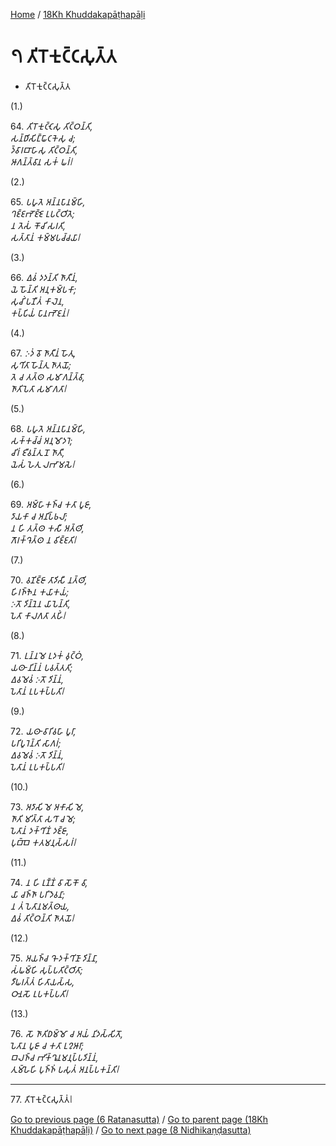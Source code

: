 
[Home](/) / [18Kh Khuddakapāṭhapāḷi](../18Kh.md)

# 𑁭 𑀢𑀺𑀭𑁄𑀓𑀼𑀝𑁆𑀝𑀲𑀼𑀢𑁆𑀢

* 𑀢𑀺𑀭𑁄𑀓𑀼𑀝𑁆𑀝𑀲𑀼𑀢𑁆𑀢

(1.)

64\. _𑀢𑀺𑀭𑁄𑀓𑀼𑀝𑁆𑀝𑁂𑀲𑀼 𑀢𑀺𑀝𑁆𑀞𑀦𑁆𑀢𑀺,_  
_𑀲𑀦𑁆𑀥𑀺𑀲𑀺𑀗𑁆𑀖𑀸𑀝𑀓𑁂𑀲𑀼 𑀘;_  
_𑀤𑁆𑀯𑀸𑀭𑀩𑀸𑀳𑀸𑀲𑀼 𑀢𑀺𑀝𑁆𑀞𑀦𑁆𑀢𑀺,_  
_𑀆𑀕𑀦𑁆𑀢𑁆𑀯𑀸𑀦 𑀲𑀓𑀁 𑀖𑀭𑀁𑁇_  


(2.)

65\. _𑀧𑀳𑀽𑀢𑁂 𑀅𑀦𑁆𑀦𑀧𑀸𑀦𑀫𑁆𑀳𑀺,_  
_𑀔𑀚𑁆𑀚𑀪𑁄𑀚𑁆𑀚𑁂 𑀉𑀧𑀝𑁆𑀞𑀺𑀢𑁂;_  
_𑀦 𑀢𑁂𑀲𑀁 𑀓𑁄𑀘𑀺 𑀲𑀭𑀢𑀺,_  
_𑀲𑀢𑁆𑀢𑀸𑀦𑀁 𑀓𑀫𑁆𑀫𑀧𑀘𑁆𑀘𑀬𑀸𑁇_  


(3.)

66\. _𑀏𑀯𑀁 𑀤𑀤𑀦𑁆𑀢𑀺 𑀜𑀸𑀢𑀻𑀦𑀁,_  
_𑀬𑁂 𑀳𑁄𑀦𑁆𑀢𑀺 𑀅𑀦𑀼𑀓𑀫𑁆𑀧𑀓𑀸;_  
_𑀲𑀼𑀘𑀺𑀁 𑀧𑀡𑀻𑀢𑀁 𑀓𑀸𑀮𑁂𑀦,_  
_𑀓𑀧𑁆𑀧𑀺𑀬𑀁 𑀧𑀸𑀦𑀪𑁄𑀚𑀦𑀁𑁇_  


(4.)

67\. _𑀇𑀤𑀁 𑀯𑁄 𑀜𑀸𑀢𑀻𑀦𑀁 𑀳𑁄𑀢𑀼,_  
_𑀲𑀼𑀔𑀺𑀢𑀸 𑀳𑁄𑀦𑁆𑀢𑀼 𑀜𑀸𑀢𑀬𑁄;_  
_𑀢𑁂 𑀘 𑀢𑀢𑁆𑀣 𑀲𑀫𑀸𑀕𑀦𑁆𑀢𑁆𑀯𑀸,_  
_𑀜𑀸𑀢𑀺𑀧𑁂𑀢𑀸 𑀲𑀫𑀸𑀕𑀢𑀸𑁇_  


(5.)

68\. _𑀧𑀳𑀽𑀢𑁂 𑀅𑀦𑁆𑀦𑀧𑀸𑀦𑀫𑁆𑀳𑀺,_  
_𑀲𑀓𑁆𑀓𑀘𑁆𑀘𑀁 𑀅𑀦𑀼𑀫𑁄𑀤𑀭𑁂;_  
_𑀘𑀺𑀭𑀁 𑀚𑀻𑀯𑀦𑁆𑀢𑀼 𑀦𑁄 𑀜𑀸𑀢𑀻,_  
_𑀬𑁂𑀲𑀁 𑀳𑁂𑀢𑀼 𑀮𑀪𑀸𑀫𑀲𑁂𑁇_  


(6.)

69\. _𑀅𑀫𑁆𑀳𑀸𑀓𑀜𑁆𑀘 𑀓𑀢𑀸 𑀧𑀽𑀚𑀸,_  
_𑀤𑀸𑀬𑀓𑀸 𑀘 𑀅𑀦𑀺𑀧𑁆𑀨𑀮𑀸;_  
_𑀦 𑀳𑀺 𑀢𑀢𑁆𑀣 𑀓𑀲𑀻 𑀅𑀢𑁆𑀣𑀺,_  
_𑀕𑁄𑀭𑀓𑁆𑀔𑁂𑀢𑁆𑀣 𑀦 𑀯𑀺𑀚𑁆𑀚𑀢𑀺𑁇_  


(7.)

70\. _𑀯𑀡𑀺𑀚𑁆𑀚𑀸 𑀢𑀸𑀤𑀺𑀲𑀻 𑀦𑀢𑁆𑀣𑀺,_  
_𑀳𑀺𑀭𑀜𑁆𑀜𑁂𑀦 𑀓𑀬𑀸𑀓𑀬𑀁;_  
_𑀇𑀢𑁄 𑀤𑀺𑀦𑁆𑀦𑁂𑀦 𑀬𑀸𑀧𑁂𑀦𑁆𑀢𑀺,_  
_𑀧𑁂𑀢𑀸 𑀓𑀸𑀮𑀕𑀢𑀸 𑀢𑀳𑀺𑀁𑁇_  


(8.)

71\. _𑀉𑀦𑁆𑀦𑀫𑁂 𑀉𑀤𑀓𑀁 𑀯𑀼𑀝𑁆𑀞𑀁,_  
_𑀬𑀣𑀸 𑀦𑀺𑀦𑁆𑀦𑀁 𑀧𑀯𑀢𑁆𑀢𑀢𑀺;_  
_𑀏𑀯𑀫𑁂𑀯𑀁 𑀇𑀢𑁄 𑀤𑀺𑀦𑁆𑀦𑀁,_  
_𑀧𑁂𑀢𑀸𑀦𑀁 𑀉𑀧𑀓𑀧𑁆𑀧𑀢𑀺𑁇_  


(9.)

72\. _𑀬𑀣𑀸 𑀯𑀸𑀭𑀺𑀯𑀳𑀸 𑀧𑀽𑀭𑀸,_  
_𑀧𑀭𑀺𑀧𑀽𑀭𑁂𑀦𑁆𑀢𑀺 𑀲𑀸𑀕𑀭𑀁;_  
_𑀏𑀯𑀫𑁂𑀯𑀁 𑀇𑀢𑁄 𑀤𑀺𑀦𑁆𑀦𑀁,_  
_𑀧𑁂𑀢𑀸𑀦𑀁 𑀉𑀧𑀓𑀧𑁆𑀧𑀢𑀺𑁇_  


(10.)

73\. _𑀅𑀤𑀸𑀲𑀺 𑀫𑁂 𑀅𑀓𑀸𑀲𑀺 𑀫𑁂,_  
_𑀜𑀸𑀢𑀺 𑀫𑀺𑀢𑁆𑀢𑀸 𑀲𑀔𑀸 𑀘 𑀫𑁂;_  
_𑀧𑁂𑀢𑀸𑀦𑀁 𑀤𑀓𑁆𑀔𑀺𑀡𑀁 𑀤𑀚𑁆𑀚𑀸,_  
_𑀧𑀼𑀩𑁆𑀩𑁂 𑀓𑀢𑀫𑀦𑀼𑀲𑁆𑀲𑀭𑀁𑁇_  


(11.)

74\. _𑀦 𑀳𑀺 𑀭𑀼𑀡𑁆𑀡𑀁 𑀯𑀸 𑀲𑁄𑀓𑁄 𑀯𑀸,_  
_𑀬𑀸 𑀘𑀜𑁆𑀜𑀸 𑀧𑀭𑀺𑀤𑁂𑀯𑀦𑀸;_  
_𑀦 𑀢𑀁 𑀧𑁂𑀢𑀸𑀦𑀫𑀢𑁆𑀣𑀸𑀬,_  
_𑀏𑀯𑀁 𑀢𑀺𑀝𑁆𑀞𑀦𑁆𑀢𑀺 𑀜𑀸𑀢𑀬𑁄𑁇_  


(12.)

75\. _𑀅𑀬𑀜𑁆𑀘 𑀔𑁄 𑀤𑀓𑁆𑀔𑀺𑀡𑀸 𑀤𑀺𑀦𑁆𑀦𑀸,_  
_𑀲𑀁𑀖𑀫𑁆𑀳𑀺 𑀲𑀼𑀧𑁆𑀧𑀢𑀺𑀝𑁆𑀞𑀺𑀢𑀸;_  
_𑀤𑀻𑀖𑀭𑀢𑁆𑀢𑀁 𑀳𑀺𑀢𑀸𑀬𑀲𑁆𑀲,_  
_𑀞𑀸𑀦𑀲𑁄 𑀉𑀧𑀓𑀧𑁆𑀧𑀢𑀺𑁇_  


(13.)

76\. _𑀲𑁄 𑀜𑀸𑀢𑀺𑀥𑀫𑁆𑀫𑁄 𑀘 𑀅𑀬𑀁 𑀦𑀺𑀤𑀲𑁆𑀲𑀺𑀢𑁄,_  
_𑀧𑁂𑀢𑀸𑀦 𑀧𑀽𑀚𑀸 𑀘 𑀓𑀢𑀸 𑀉𑀍𑀆𑀭𑀸;_  
_𑀩𑀮𑀜𑁆𑀘 𑀪𑀺𑀓𑁆𑀔𑀽𑀦𑀫𑀦𑀼𑀧𑁆𑀧𑀤𑀺𑀦𑁆𑀦𑀁,_  
_𑀢𑀼𑀫𑁆𑀳𑁂𑀳𑀺 𑀧𑀼𑀜𑁆𑀜𑀁 𑀧𑀲𑀼𑀢𑀁 𑀅𑀦𑀧𑁆𑀧𑀓𑀦𑁆𑀢𑀺𑁇_  


---

77\. 𑀢𑀺𑀭𑁄𑀓𑀼𑀝𑁆𑀝𑀲𑀼𑀢𑁆𑀢𑀁𑁇



[Go to previous page (6 Ratanasutta)](6.md) / [Go to parent page (18Kh Khuddakapāṭhapāḷi)](0.md) / [Go to next page (8 Nidhikaṇḍasutta)](8.md)


